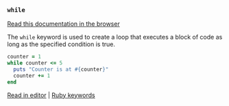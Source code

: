 ### `while`

[Read this documentation in the browser](https://github.com/Shopify/ruby-lsp/blob/main/static_docs/while.md)

The `while` keyword is used to create a loop that executes a block of code as long as the specified condition is true.

```ruby
counter = 1
while counter <= 5
  puts "Counter is at #{counter}"
  counter += 1
end
```

[Read in editor](static_docs/while.md) | [Ruby keywords](https://docs.ruby-lang.org/en/3.3/keywords_rdoc.html)
